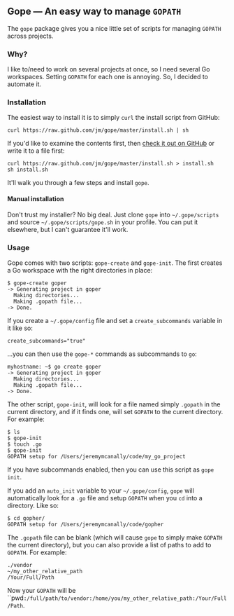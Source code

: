 ## Gope — An easy way to manage `GOPATH`

The `gope` package gives you a nice little set of scripts for managing `GOPATH` across projects.

### Why?

I like to/need to work on several projects at once, so I need several Go workspaces.  Setting `GOPATH` for each one is annoying.  So, I decided to automate it.

### Installation

The easiest way to install it is to simply `curl` the install script from GitHub:

    curl https://raw.github.com/jm/gope/master/install.sh | sh

If you'd like to examine the contents first, then [check it out on GitHub](https://github.com/jm/shin/tree/master/install.sh) or write it to a file first:

    curl https://raw.github.com/jm/gope/master/install.sh > install.sh
    sh install.sh

It'll walk you through a few steps and install `gope`.

#### Manual installation

Don't trust my installer?  No big deal.  Just clone `gope` into `~/.gope/scripts` and source `~/.gope/scripts/gope.sh` in your profile.  You can put it elsewhere, but I can't guarantee it'll work.

### Usage

Gope comes with two scripts: `gope-create` and `gope-init`.  The first creates a Go workspace with the right directories in place:

    $ gope-create goper
    -> Generating project in goper
      Making directories...
      Making .gopath file...
    -> Done.

If you create a `~/.gope/config` file and set a `create_subcommands` variable in it like so:

    create_subcommands="true"

...you can then use the `gope-*` commands as subcommands to `go`:

    myhostname: ~$ go create goper
    -> Generating project in goper
      Making directories...
      Making .gopath file...
    -> Done.

The other script, `gope-init`, will look for a file named simply `.gopath` in the current directory, and if it finds one, will set `GOPATH` to the current directory.  For example:

    $ ls
    $ gope-init
    $ touch .go
    $ gope-init
    GOPATH setup for /Users/jeremymcanally/code/my_go_project

If you have subcommands enabled, then you can use this script as `gope init`.  

If you add an `auto_init` variable to your `~/.gope/config`, `gope` will automatically look for a `.go` file and setup `GOPATH` when you `cd` into a directory.  Like so:

    $ cd gopher/
    GOPATH setup for /Users/jeremymcanally/code/gopher

The `.gopath` file can be blank (which will cause `gope` to simply make `GOPATH` the current directory), but you can also provide a list of paths to add to `GOPATH`.  For example:

    ./vendor
    ~/my_other_relative_path
    /Your/Full/Path

Now your `GOPATH` will be ``pwd`:/full/path/to/vendor:/home/you/my_other_relative_path:/Your/Full/Path`.